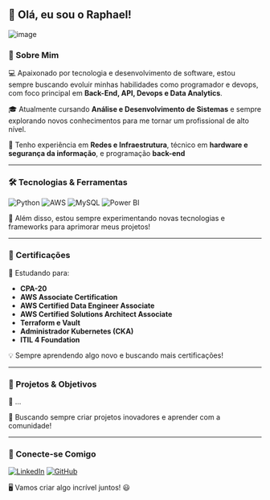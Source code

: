 ## 👋 Olá, eu sou o Raphael!

![image](https://github.com/user-attachments/assets/150fadb0-82fa-4bfd-bfe2-63d7ccc16e3d)


### 🚀 Sobre Mim

💻 Apaixonado por tecnologia e desenvolvimento de software, estou sempre buscando evoluir minhas habilidades como programador e devops, com foco principal em **Back-End, API, Devops e Data Analytics**.

🎓 Atualmente cursando **Análise e Desenvolvimento de Sistemas** e sempre explorando novos conhecimentos para me tornar um profissional de alto nível.

🏢 Tenho experiência em **Redes e Infraestrutura**, técnico em **hardware e segurança da informação**, e programação **back-end**

---

### 🛠️ Tecnologias & Ferramentas

![Python](https://img.shields.io/badge/Python-3776AB?style=for-the-badge&logo=python&logoColor=white)
![AWS](https://img.shields.io/badge/AWS-232F3E?style=for-the-badge&logo=amazonaws&logoColor=white)
![MySQL](https://img.shields.io/badge/MySQL-4479A1?style=for-the-badge&logo=mysql&logoColor=white)
![Power BI](https://img.shields.io/badge/Power%20BI-F2C811?style=for-the-badge&logo=powerbi&logoColor=black)

📌 Além disso, estou sempre experimentando novas tecnologias e frameworks para aprimorar meus projetos!

---

### 📜 Certificações

📖 Estudando para:
- **CPA-20**
- **AWS Associate Certification**
- **AWS Certified Data Engineer Associate**
- **AWS Certified Solutions Architect Associate**
- **Terraform e Vault**
- **Administrador Kubernetes (CKA)**
- **ITIL 4 Foundation**

💡 Sempre aprendendo algo novo e buscando mais certificações!

---

### 📌 Projetos & Objetivos

🔹 ...

🚀 Buscando sempre criar projetos inovadores e aprender com a comunidade!

---

### 🤝 Conecte-se Comigo

[![LinkedIn](https://img.shields.io/badge/LinkedIn-blue?style=for-the-badge&logo=linkedin&logoColor=white)](www.linkedin.com/in/raphael-r-dos-santos-481a79248)
[![GitHub](https://img.shields.io/badge/GitHub-black?style=for-the-badge&logo=github&logoColor=white)](https://github.com/raphaRSantos)

🖥️ Vamos criar algo incrível juntos! 😃

